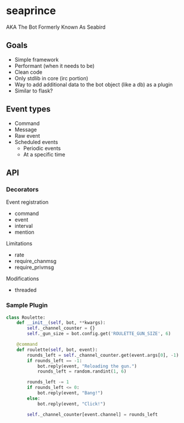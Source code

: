 # seaprince

AKA The Bot Formerly Known As Seabird

## Goals

* Simple framework
* Performant (when it needs to be)
* Clean code
* Only stdlib in core (irc portion)
* Way to add additional data to the bot object (like a db) as a plugin
* Similar to flask?

## Event types

* Command
* Message
* Raw event
* Scheduled events
  * Periodic events
  * At a specific time

## API

### Decorators

Event registration

* command
* event
* interval
* mention

Limitations

* rate
* require_chanmsg
* require_privmsg

Modifications

* threaded

### Sample Plugin

```python
class Roulette:
	def __init__(self, bot, **kwargs):
	    self._channel_counter = {}
		self._gun_size = bot.config.get('ROULETTE_GUN_SIZE', 6)

	@command
	def roulette(self, bot, event):
		rounds_left = self._channel_counter.get(event.args[0], -1)
		if rounds_left == -1:
			bot.reply(event, "Reloading the gun.")
			rounds_left = random.randint(1, 6)

		rounds_left -= 1
		if rounds_left <= 0:
			bot.reply(event, "Bang!")
		else:
		    bot.reply(event, "Click!")

		self._channel_counter[event.channel] = rounds_left
```
